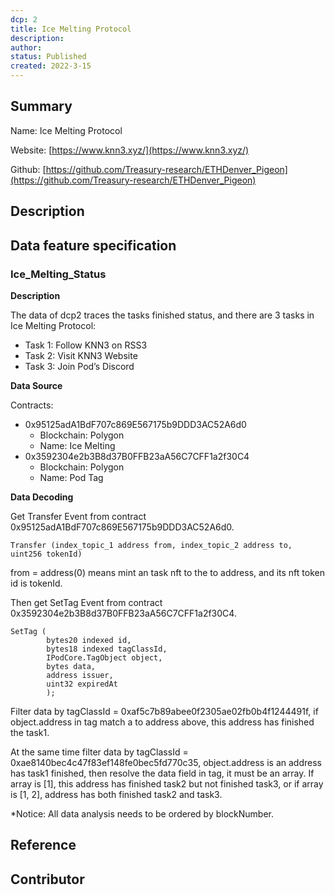 ```yaml
---
dcp: 2
title: Ice Melting Protocol
description: 
author: 
status: Published
created: 2022-3-15
---
```


## Summary

Name: Ice Melting Protocol

Website: [https://www.knn3.xyz/](https://www.knn3.xyz/)

Github:  [https://github.com/Treasury-research/ETHDenver_Pigeon](https://github.com/Treasury-research/ETHDenver_Pigeon)

## Description

## Data feature specification

### Ice_Melting_Status

**Description**

The data of dcp2 traces the tasks finished status, and there are 3 tasks in Ice Melting Protocol:

- Task 1: Follow KNN3 on RSS3
- Task 2: Visit KNN3 Website
- Task 3: Join Pod’s Discord

**Data Source**

Contracts: 

- 0x95125adA1BdF707c869E567175b9DDD3AC52A6d0
    - Blockchain: Polygon
    - Name: Ice Melting
- 0x3592304e2b3B8d37B0FFB23aA56C7CFF1a2f30C4
    - Blockchain: Polygon
    - Name: Pod Tag

**Data Decoding**

Get Transfer Event from contract 0x95125adA1BdF707c869E567175b9DDD3AC52A6d0.

```
Transfer (index_topic_1 address from, index_topic_2 address to, uint256 tokenId)
```

from = address(0) means mint an task nft to the to address, and its nft token id is tokenId.

Then get SetTag Event from contract 0x3592304e2b3B8d37B0FFB23aA56C7CFF1a2f30C4.

```
SetTag (
        bytes20 indexed id,
        bytes18 indexed tagClassId,
        IPodCore.TagObject object,
        bytes data,
        address issuer,
        uint32 expiredAt
	    );
```

Filter data by tagClassId = 0xaf5c7b89abee0f2305ae02fb0b4f1244491f, if object.address in tag match a to address above, this address has finished the task1.

At the same time filter data by tagClassId = 0xae8140bec4c47f83ef148fe0bec5fd770c35, object.address is an address has task1 finished, then resolve the data field in tag, it must be an array. If array is [1], this address has finished task2 but not finished task3, or if array is [1, 2], address has both finished task2 and task3.

*Notice: All data analysis needs to be ordered by blockNumber.

## Reference

## Contributor